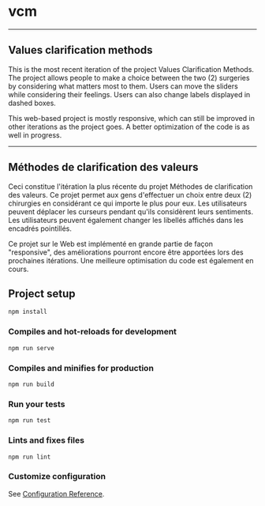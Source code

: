 # vcm
----------------------------
Values clarification methods
----------------------------
This is the most recent iteration of the project Values Clarification Methods.
The project allows people to make a choice between the two (2) surgeries by considering what matters most to them.
Users can move the sliders while considering their feelings.
Users can also change labels displayed in dashed boxes.

This web-based project is mostly responsive, which can still be improved in other iterations as the project goes.
A better optimization of the code is as well in progress.

-------------------------------------
Méthodes de clarification des valeurs
-------------------------------------
Ceci constitue l'itération la plus récente du projet Méthodes de clarification des valeurs.
Ce projet permet aux gens d'effectuer un choix entre deux (2) chirurgies en considérant ce qui importe le plus pour eux.
Les utilisateurs peuvent déplacer les curseurs pendant qu'ils considèrent leurs sentiments.
Les utilisateurs peuvent également changer les libellés affichés dans les encadrés pointillés.

Ce projet sur le Web est implémenté en grande partie de façon "responsive", des améliorations pourront encore être apportées lors des prochaines itérations.
Une meilleure optimisation du code est également en cours.


## Project setup
```
npm install
```

### Compiles and hot-reloads for development
```
npm run serve
```

### Compiles and minifies for production
```
npm run build
```

### Run your tests
```
npm run test
```

### Lints and fixes files
```
npm run lint
```




### Customize configuration
See [Configuration Reference](https://cli.vuejs.org/config/).
